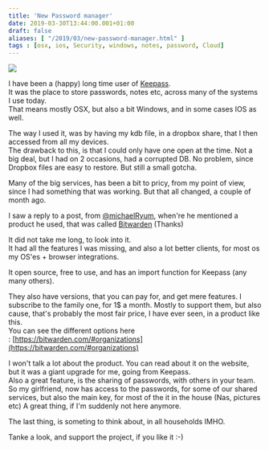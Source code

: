 ```yaml
---
title: 'New Password manager'
date: 2019-03-30T13:44:00.001+01:00
draft: false
aliases: [ "/2019/03/new-password-manager.html" ]
tags : [osx, ios, Security, windows, notes, password, Cloud]
---
```


[![](https://images.idgesg.net/images/article/2018/08/5_password-best-practices_unique-passwords_authentication-100768646-large.jpg)](https://images.idgesg.net/images/article/2018/08/5_password-best-practices_unique-passwords_authentication-100768646-large.jpg)

  
I have been a (happy) long time user of [Keepass](https://keepass.info/).  
It was the place to store passwords, notes etc, across many of the systems I use today.  
That means mostly OSX, but also a bit Windows, and in some cases IOS as well.  
  
The way I used it, was by having my kdb file, in a dropbox share, that I then accessed from all my devices.  
The drawback to this, is that I could only have one open at the time. Not a big deal, but I had on 2 occasions, had a corrupted DB. No problem, since Dropbox files are easy to restore. But still a small gotcha.  
  
Many of the big services, has been a bit to pricy, from my point of view, since I had something that was working. But that all changed, a couple of month ago.  
  
I saw a reply to a post, from [@michaelRyum](https://twitter.com/MichaelRyom), when're he mentioned a product he used, that was called [Bitwarden](https://bitwarden.com/) (Thanks)  
  
It did not take me long, to look into it.  
It had all the features I was missing, and also a lot better clients, for most os my OS'es + browser integrations.  
  
It open source, free to use, and has an import function for Keepass (any many others).  
  
They also have versions, that you can pay for, and get mere features. I subscribe to the family one, for 1$ a month. Mostly to support them, but also cause, that's probably the most fair price, I have ever seen, in a product like this.  
You can see the different options here : [https://bitwarden.com/#organizations](https://bitwarden.com/#organizations)  
  
I won't talk a lot about the product. You can read about it on the website, but it was a giant upgrade for me, going from Keepass.  
Also a great feature, is the sharing of passwords, with others in your team. So my girlfriend, now has access to the passwords, for some of our shared services, but also the main key, for most of the it in the house (Nas, pictures etc) A great thing, if I'm suddenly not here anymore.  
  
The last thing, is someting to think about, in all households IMHO.  
  
Tanke a look, and support the project, if you like it :-)